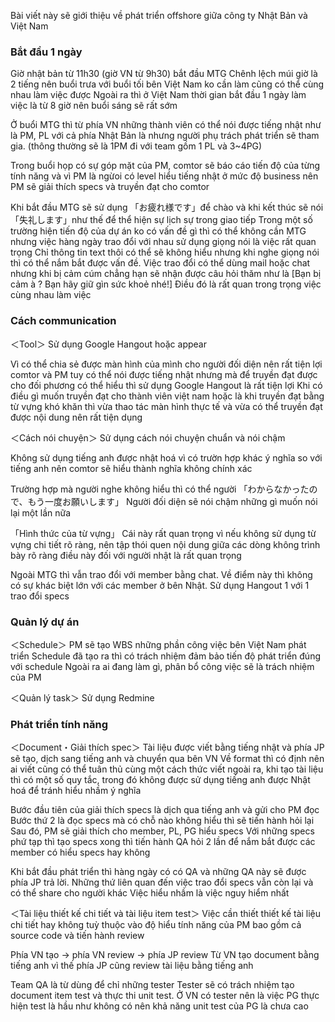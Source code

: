 Bài viết này sẽ giới thiệu về phát triển offshore giữa công ty Nhật Bản và Việt Nam

### Bắt đầu 1 ngày
Giờ nhật bản từ 11h30 (giờ VN từ 9h30) bắt đầu MTG
Chênh lệch múi giờ là 2 tiếng nên buổi trưa với buổi tối bên Việt Nam ko cần làm cũng có thể cùng nhau làm việc được
Ngoài ra thì ở Việt Nam thời gian bắt đầu 1 ngày làm việc là từ 8 giờ nên buổi sáng sẽ rất sớm

Ở buổi MTG thì từ phía VN những thành viên có thể nói được tiếng nhật như là PM, PL với cả phía Nhật Bản là nhưng người phụ trách phát triển sẽ tham gia. (thông thường sẽ là 1PM đi với team gồm 1 PL và 3~4PG)

Trong buổi họp có sự góp mặt của PM, comtor sẽ báo cáo tiến độ của từng tính năng và vì PM là ngừoi có level hiểu tiếng nhật ở mức độ business nên PM sẽ giải thích specs và truyền đạt cho comtor

Khi bắt đầu MTG sẽ sử dụng 「お疲れ様です」để chào và khi kết thúc sẽ nói 「失礼します」như thế để thể hiện sự lịch sự trong giao tiếp
Trong một số trường hiện tiến độ của dự án ko có vấn đề gì thì có thể không cần MTG nhưng việc hàng ngày trao đổi với nhau sử dụng giọng nói là việc rất quan trọng
Chỉ thông tin text thôi có thể sẽ không hiểu nhưng khi nghe giọng nói thì có thể nắm bắt được vấn đề.
Việc trao đổi có thể dùng mail hoặc chat nhưng khi bị cảm cúm chẳng hạn sẽ nhận được câu hỏi thăm như là [Bạn bị cảm à ? Bạn hãy giữ gìn sức khoẻ nhé!] Điều đó là rất quan trong trọng việc cùng nhau làm việc 


### Cách communication
＜Tool＞
Sử dụng Google Hangout hoặc appear

Vì có thể chia sẻ được màn hình của mình cho người đối diện nên rất tiện lợi
comtor và PM tuy có thể nói được tiếng nhật nhưng mà để truyền đạt được cho đối phương có thể hiểu thì sử dụng  Google Hangout là rất tiện lợi
Khi có điều gì muốn truyền đạt cho thành viên việt nam hoặc là khi truyền đạt bằng từ vựng khó khăn thì vừa thao tác màn hình thực tế và vừa có thể truyền đạt được nội dung nên rất tiện dụng

＜Cách nói chuyện＞
Sử dụng cách nói chuyện chuẩn và nói chậm 

Không sử dụng tiếng anh được nhật hoá
vì có trườn hợp khác ý nghĩa so với tiếng anh nên comtor sẽ hiểu thành nghĩa không chính xác

Trường hợp mà người nghe không hiểu thì có thể người 「わからなかったので、もう一度お願いします」
Người đối diện sẽ nói chậm những gì muốn nói lại một lần nữa

「Hình thức của từ vựng」
Cái này rất quan trọng 
vì nếu không sử dụng từ vựng chi tiết rõ ràng, nên tập thói quen nội dung giữa các dòng không trình bày rõ ràng 
điều này đối với người nhật là rất quan trọng

Ngoài MTG thì vẫn trao đổi với member bằng chat. Về điểm này thì không có sự khác biệt lớn với các member ở bên Nhật. Sử dụng Hangout 1 với 1 trao đổi specs 

### Quản lý dự án
＜Schedule＞
PM sẽ tạo WBS những phần công việc bên Việt Nam phát triển
Schedule đã tạo ra thì có trách nhiệm đảm bảo tiến độ phát triển đúng với schedule
Ngoài ra ai đang làm gì, phân bổ công việc sẽ là trách nhiệm của PM

＜Quản lý task＞
Sử dụng Redmine

### Phát triển tính năng
＜Document・Giải thích spec＞
Tài liệu được viết bằng tiếng nhật và phía JP sẽ tạo, dịch sang tiếng anh và chuyển qua bên VN
Về format thì có định nên ai viết cũng có thể tuân thủ cùng một cách thức viết
ngoài ra, khi tạo tài liệu thì có một số quy tắc, trong đó không được sử dụng tiếng anh được Nhật hoá để tránh hiểu nhầm ý nghĩa

Bước đầu tiên của giải thích specs là dịch qua tiếng anh và gửi cho PM đọc
Bước thứ 2 là đọc specs mà có chỗ nào không hiểu thì sẽ tiến hành hỏi lại
Sau đó, PM sẽ giải thích cho member, PL, PG hiểu specs
Với những specs phứ tạp thì tạo specs xong thì tiến hành QA hỏi 2 lần để nắm bắt được các member có hiểu specs hay không 

Khi bắt đầu phát triển thì hàng ngày có có QA và những QA này sẽ được phía JP trả lời. 
Những thứ liên quan đến việc trao đổi specs vẫn còn lại và có thể share cho người khác
Việc hiểu nhầm là việc nguy hiểm nhất

＜Tài liệu thiết kế chi tiết và tài liệu item test＞
Việc cần thiết thiết kế tài liệu chi tiết hay không tuỳ thuộc vào độ hiểu tính năng của PM
bao gồm cả source code và tiến hành review

Phía VN tạo -> phía VN review -> phía JP review
Từ VN tạo document bằng tiếng anh vì thế phía JP cũng review tài liệu bằng tiếng anh

Team QA là từ dùng để chỉ những tester
Tester sẽ có trách nhiệm tạo document item test và thực thi unit test.
Ở VN có tester nên là việc PG thực hiện test là hầu như không có nên khả năng unit test của PG là chưa cao
